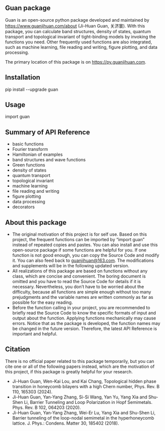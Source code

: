 ## Guan package

Guan is an open-source python package developed and maintained by https://www.guanjihuan.com/about (Ji-Huan Guan, 关济寰). With this package, you can calculate band structures, density of states, quantum transport and topological invariant of tight-binding models by invoking the functions you need. Other frequently used functions are also integrated, such as machine learning, file reading and writing, figure plotting, and data processing.

The primary location of this package is on https://py.guanjihuan.com.

## Installation

pip install --upgrade guan

## Usage

import guan

## Summary of API Reference

+ basic functions
+ Fourier transform
+ Hamiltonian of examples
+ band structures and wave functions
+ Green functions
+ density of states
+ quantum transport
+ topological invariant
+ machine learning
+ file reading and writing
+ figure plotting
+ data processing
+ decorators

## About this package

+ The original motivation of this project is for self use. Based on this project, the frequent functions can be imported by “import guan” instead of repeated copies and pastes. You can also install and use this open-source package if some functions are helpful for you. If one function is not good enough, you can copy the Source Code and modify it. You can also feed back to guanjihuan@163.com. The modifications and supplements will be in the following updated version.
+ All realizations of this package are based on functions without any class, which are concise and convenient. The boring document is omitted and you have to read the Source Code for details if it is necessary. Nevertheless, you don’t have to be worried about the difficulty, because all functions are simple enough without too many prejudgments and the variable names are written commonly as far as possible for the easy reading.
+ Before the function calling in your project, you are recommended to briefly read the Source Code to know the specific formats of input and output about the function. Applying functions mechanically may cause errors. Notice that as the package is developed, the function names may be changed in the future version. Therefore, the latest API Reference is important and helpful.

## Citation

There is no official paper related to this package temporarily, but you can cite one or all of the following papers instead, which are the motivation of this project, if this package is greatly helpful for your research.

+ Ji-Huan Guan, Wen-Kai Lou, and Kai Chang, Topological hidden phase transition in honeycomb bilayers with a high Chern number, Phys. Rev. B 110, 165303 (2024).
+ Ji-Huan Guan, Yan-Yang Zhang, Si-Si Wang, Yan Yu, Yang Xia and Shu-Shen Li, Barrier Tunneling and Loop Polarization in Hopf Semimetals. Phys. Rev. B 102, 064203 (2020).
+ Ji-Huan Guan, Yan-Yang Zhang, Wei-Er Lu, Yang Xia and Shu-Shen Li, Barrier tunneling of the loop-nodal semimetal in the hyperhoneycomb lattice. J. Phys.: Condens. Matter 30, 185402 (2018).